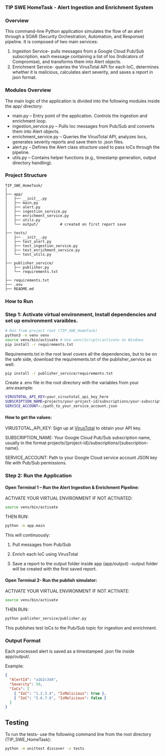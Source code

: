 ### TIP SWE HomeTask - Alert Ingestion and Enrichment System

### Overview

This command-line Python application simulates the flow of an alert through a SOAR (Security Orchestration, Automation, and Response) pipeline. It is composed of two main services:

1. Ingestion Service- pulls messages from a Google Cloud Pub/Sub subscription, each message containing a list of Ios (Indicators of Compromise), and transforms them into Alert objects.
2. Enrichment Service- queries the VirusTotal API for each IoC, determines whether it is malicious, calculates alert severity, and saves a report in json format.





###  Modules Overview
The main logic of the application is divided into the following modules inside the app/ directory:

- main.py – Entry point of the application. Controls the ingestion and enrichment loop.
- ingestion_service.py – Pulls Ioc messages from Pub/Sub and converts them into Alert objects.
- enrichment_service.py – Queries the VirusTotal API, analyzes Iocs, generates severity reports and save them to .json files.
- alert.py – Defines the Alert class structure used to pass IoCs through the pipeline.
- utils.py – Contains helper functions (e.g., timestamp generation, output directory handling).

###  Project Structure

```text
TIP_SWE_HomeTask/
│
├── app/                     
│   ├── __init__.py
│   ├── main.py
│   ├── alert.py
│   ├── ingestion_service.py
│   ├── enrichment_service.py
│   ├── utils.py
│   └── output/          # created on first report save
│
├── tests/                    
│   ├── __init__.py
│   ├── test_alert.py
│   ├── test_ingestion_service.py
│   ├── test_enrichment_service.py
│   └── test_utils.py
│
├── publisher_service/
│   ├── publisher.py
│   └── requirements.txt
│
├── requirements.txt         
├── .env                      
├── README.md 
```
              
### How to Run

### Step 1: Activate virtual environment, Install dependencies and set up environment varaibles.

```bash
# Run from project root (TIP_SWE_HomeTask)
python3 -m venv venv
source venv/bin/activate # Use venv\Scripts\activate on Windows
pip install -r requirements.txt
``` 
Requirements.txt in the root level covers all the dependencies, but to be on the safe side, download the requirements.txt of the publisher_service as well:

```bash
pip install -r publisher_service/requirements.txt
```

Create a .env file in the root directory  with the variables from your .env.example:

```bash
VIRUSTOTAL_API_KEY=your_virustotal_api_key_here
SUBSCRIPTION_NAME=projects/your-project-id/subscriptions/your-subscription-name
SERVICE_ACCOUNT=./path_to_your_service_account.json
```
#### How to get the values:
VIRUSTOTAL_API_KEY: Sign up at [VirusTotal](https://docs.virustotal.com/docs/please-give-me-an-api-key) to obtain your API key.

SUBSCRIPTION_NAME: Your Google Cloud Pub/Sub subscription name, usually in the format
projects/{project-id}/subscriptions/{subscription-name}.

SERVICE_ACCOUNT: Path to your Google Cloud service account JSON key file with Pub/Sub permissions.


### Step 2: Run the Application

#### Open Terminal 1 – Run the Alert Ingestion & Enrichment Pipeline:
ACTIVATE YOUR VIRTUAL ENVIRONMENT IF NOT ACTIVATED:
```bash
source venv/bin/activate
```
THEN RUN:
```bash
python -m app.main
```
This will continuously:

1. Pull messages from Pub/Sub

2. Enrich each IoC using VirusTotal

3. Save a report to the output folder inside app (app/output) -output folder will be created with the first saved report.

#### Open Terminal 2- Run the publish simulator:
ACTIVATE YOUR VIRTUAL ENVIRONMENT IF NOT ACTIVATE:
```bash
source venv/bin/activate
```
THEN RUN:
```bash
python publisher_service/publisher.py
```
This publishes test IoCs to the Pub/Sub topic for ingestion and enrichment.




### Output Format

Each processed alert is saved as a timestamped .json file inside app/output/.

Example:
```json
{
  "AlertId": "a1b2c3d4",
  "Severity": 50,
  "IoCs": [
    { "IoC": "1.2.3.4", "IsMalicious": true },
    { "IoC": "5.6.7.8", "IsMalicious": false }
  ]
}
```


## Testing
To run the tests- use the following command line from the root directory (TIP_SWE_HomeTask):
```bash
python -m unittest discover -s tests
```


